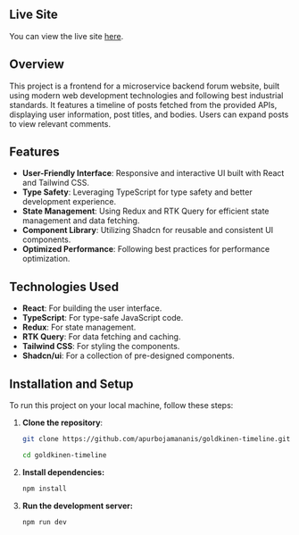 ## Live Site

You can view the live site [here](https://gktimeline.netlify.app/).

## Overview

This project is a frontend for a microservice backend forum website, built using modern web development technologies and following best industrial standards. It features a timeline of posts fetched from the provided APIs, displaying user information, post titles, and bodies. Users can expand posts to view relevant comments.

## Features

- **User-Friendly Interface**: Responsive and interactive UI built with React and Tailwind CSS.
- **Type Safety**: Leveraging TypeScript for type safety and better development experience.
- **State Management**: Using Redux and RTK Query for efficient state management and data fetching.
- **Component Library**: Utilizing Shadcn for reusable and consistent UI components.
- **Optimized Performance**: Following best practices for performance optimization.

## Technologies Used

- **React**: For building the user interface.
- **TypeScript**: For type-safe JavaScript code.
- **Redux**: For state management.
- **RTK Query**: For data fetching and caching.
- **Tailwind CSS**: For styling the components.
- **Shadcn/ui**: For a collection of pre-designed components.

## Installation and Setup

To run this project on your local machine, follow these steps:

1. **Clone the repository**:
   ```sh
   git clone https://github.com/apurbojamananis/goldkinen-timeline.git
   ```
   ```sh
   cd goldkinen-timeline
   ```
2. **Install dependencies:**
   ```sh
   npm install
   ```
3. **Run the development server:**
   ```sh
   npm run dev
   ```
